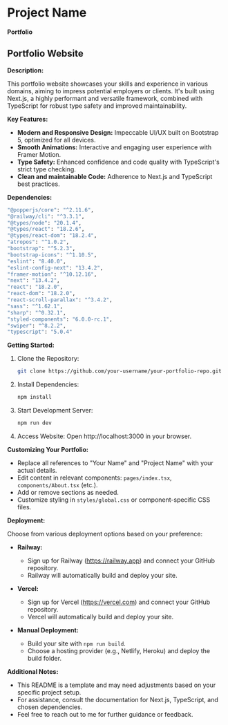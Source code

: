 
# Project Name

**Portfolio**

## Portfolio Website

**Description:**

This portfolio website showcases your skills and experience in various domains, aiming to impress potential employers or clients. It's built using Next.js, a highly performant and versatile framework, combined with TypeScript for robust type safety and improved maintainability.

**Key Features:**

- **Modern and Responsive Design:** Impeccable UI/UX built on Bootstrap 5, optimized for all devices.
- **Smooth Animations:** Interactive and engaging user experience with Framer Motion.
- **Type Safety:** Enhanced confidence and code quality with TypeScript's strict type checking.
- **Clean and maintainable Code:** Adherence to Next.js and TypeScript best practices.


**Dependencies:**

```bash
"@popperjs/core": "^2.11.6",
"@railway/cli": "^3.3.1",
"@types/node": "20.1.4",
"@types/react": "18.2.6",
"@types/react-dom": "18.2.4",
"atropos": "^1.0.2",
"bootstrap": "^5.2.3",
"bootstrap-icons": "^1.10.5",
"eslint": "8.40.0",
"eslint-config-next": "13.4.2",
"framer-motion": "^10.12.16",
"next": "13.4.2",
"react": "18.2.0",
"react-dom": "18.2.0",
"react-scroll-parallax": "^3.4.2",
"sass": "^1.62.1",
"sharp": "^0.32.1",
"styled-components": "6.0.0-rc.1",
"swiper": "^8.2.2",
"typescript": "5.0.4"
```

**Getting Started:**

1. Clone the Repository:
   ```bash
   git clone https://github.com/your-username/your-portfolio-repo.git
   ```

2. Install Dependencies:
   ```bash
   npm install
   ```

3. Start Development Server:
   ```bash
   npm run dev
   ```

4. Access Website: Open http://localhost:3000 in your browser.

**Customizing Your Portfolio:**

- Replace all references to "Your Name" and "Project Name" with your actual details.
- Edit content in relevant components: `pages/index.tsx`, `components/About.tsx` (etc.).
- Add or remove sections as needed.
- Customize styling in `styles/global.css` or component-specific CSS files.

**Deployment:**

Choose from various deployment options based on your preference:

- **Railway:**
  - Sign up for Railway (https://railway.app) and connect your GitHub repository.
  - Railway will automatically build and deploy your site.

- **Vercel:**
  - Sign up for Vercel (https://vercel.com) and connect your GitHub repository.
  - Vercel will automatically build and deploy your site.

- **Manual Deployment:**
  - Build your site with `npm run build`.
  - Choose a hosting provider (e.g., Netlify, Heroku) and deploy the build folder.

**Additional Notes:**

- This README is a template and may need adjustments based on your specific project setup.
- For assistance, consult the documentation for Next.js, TypeScript, and chosen dependencies.
- Feel free to reach out to me for further guidance or feedback.
```

